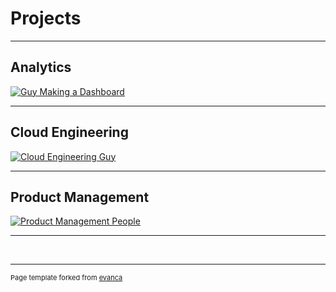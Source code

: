 # Projects

---


## Analytics
[![Guy Making a Dashboard](https://raw.githubusercontent.com/gregorywmorris/gregorywmorris.github.io/master/images/guy-making-dashboard.jpg)](pages/analytics)


---
## Cloud Engineering
[![Cloud Engineering Guy](https://raw.githubusercontent.com/gregorywmorris/gregorywmorris.github.io/master/images/data-engineering-guy.jpg)](pages/cloud_engineering)


---
## Product Management
[![Product Management People](https://raw.githubusercontent.com/gregorywmorris/gregorywmorris.github.io/master/images/product-management-people.jpg)](pages/product_management)


---
<br/>


---
<p style="font-size:11px">Page template forked from <a href="https://github.com/evanca/quick-portfolio">evanca</a></p>
<!-- Remove above link if you don't want to attibute -->

